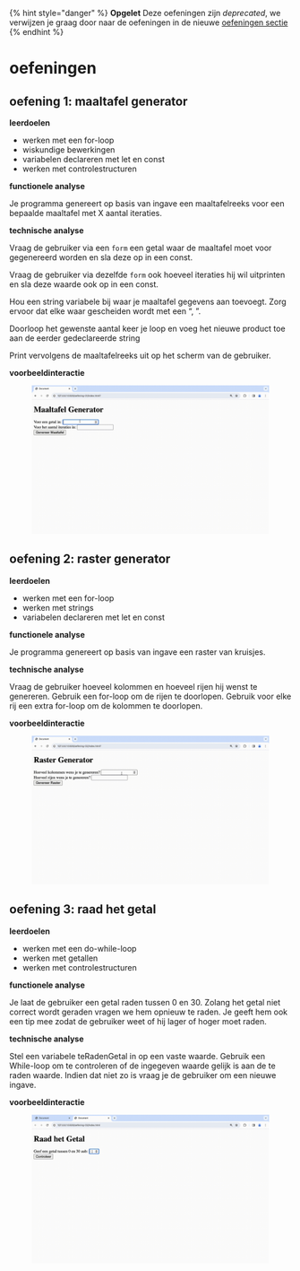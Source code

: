 {% hint style="danger" %}
**Opgelet** Deze oefeningen zijn _deprecated_, we verwijzen je graag door naar de oefeningen in de nieuwe [oefeningen sectie](../../../oefeningen/LW7/labo14/oefeningen-loops.md)
{% endhint %}


# oefeningen

## oefening 1: maaltafel generator

**leerdoelen**

* werken met een for-loop
* wiskundige bewerkingen
* variabelen declareren met let en const
* werken met controlestructuren

**functionele analyse**

Je programma genereert op basis van ingave een maaltafelreeks voor een bepaalde maaltafel met X aantal iteraties.

**technische analyse**

Vraag de gebruiker via een `form` een getal waar de maaltafel moet voor gegenereerd worden en sla deze op in een const.

Vraag de gebruiker via dezelfde `form` ook hoeveel iteraties hij wil uitprinten en sla deze waarde ook op in een const.

Hou een string variabele bij waar je maaltafel gegevens aan toevoegt. Zorg ervoor dat elke waar gescheiden wordt met een “, ”.

Doorloop het gewenste aantal keer je loop en voeg het nieuwe product toe aan de eerder gedeclareerde string

Print vervolgens de maaltafelreeks uit op het scherm van de gebruiker.

**voorbeeldinteractie**

<figure><img src="../../.gitbook/assets/js-6-oef1.gif" alt=""><figcaption></figcaption></figure>

## oefening 2: raster generator

**leerdoelen**

* werken met een for-loop
* werken met strings
* variabelen declareren met let en const

**functionele analyse**

Je programma genereert op basis van ingave een raster van kruisjes.

**technische analyse**

Vraag de gebruiker hoeveel kolommen en hoeveel rijen hij wenst te genereren. Gebruik een for-loop om de rijen te doorlopen. Gebruik voor elke rij een extra for-loop om de kolommen te doorlopen.

**voorbeeldinteractie**

<figure><img src="../../.gitbook/assets/js-6-oef2.gif" alt=""><figcaption></figcaption></figure>

## oefening 3: raad het getal

**leerdoelen**

* werken met een do-while-loop
* werken met getallen
* werken met controlestructuren

**functionele analyse**

Je laat de gebruiker een getal raden tussen 0 en 30. Zolang het getal niet correct wordt geraden vragen we hem opnieuw te raden. Je geeft hem ook een tip mee zodat de gebruiker weet of hij lager of hoger moet raden.

**technische analyse**

Stel een variabele teRadenGetal in op een vaste waarde. Gebruik een While-loop om te controleren of de ingegeven waarde gelijk is aan de te raden waarde. Indien dat niet zo is vraag je de gebruiker om een nieuwe ingave.

**voorbeeldinteractie**

<figure><img src="../../.gitbook/assets/js-6-oef3.gif" alt=""><figcaption></figcaption></figure>
